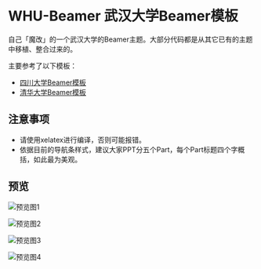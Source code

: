 # WHU-Beamer 武汉大学Beamer模板

自己「魔改」的一个武汉大学的Beamer主题。大部分代码都是从其它已有的主题中移植、整合过来的。

主要参考了以下模板：
- [四川大学Beamer模板](https://github.com/FvNCCR228/SCU_Beamer_Slide-demo)
- [清华大学Beamer模板](https://github.com/tuna/THU-Beamer-Theme/)

## 注意事项
- 请使用xelatex进行编译，否则可能报错。
- 依据目前的导航条样式，建议大家PPT分五个Part，每个Part标题四个字概括，如此最为美观。


## 预览

![预览图1](https://blog-cdn.arg.pub/beamer-screenshot-1.png)

![预览图2](https://blog-cdn.arg.pub/beamer-screenshot-2.png)

![预览图3](https://blog-cdn.arg.pub/beamer-screenshot-3.png)

![预览图4](https://blog-cdn.arg.pub/beamer-screenshot-4.png)